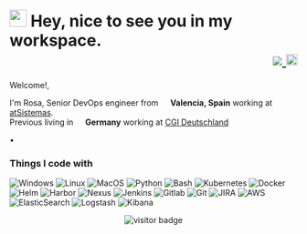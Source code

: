 <h1><img src="https://emojis.slackmojis.com/emojis/images/1531849430/4246/blob-sunglasses.gif?1531849430" width="30"/> Hey, nice to see you in my workspace. <div align="right"><a href="https://aralroca.com/donate"><img src="https://img.shields.io/badge/Readme Lenguaje-black.svg?style=flat-square"/> <img src="https://image.flaticon.com/icons/svg/197/197593.svg" width="20 alt="spanish"/></a></div></h1>





<div><p>Welcome!, </br>

I'm Rosa, Senior DevOps engineer from <img src="https://image.flaticon.com/icons/svg/197/197593.svg" width="13"/> <b>Valencia, Spain</b> working at <a href="https://www.atsistemas.com/en">atSistemas</a>. </br>
Previous living in <img src="https://image.flaticon.com/icons/svg/197/197571.svg" width="13"/> <b>Germany</b> working at <a href="https://www.de.cgi.com/de">CGI Deutschland</a>
</p></div>

•
<h3>Things I code with</h3>
<p>
  <img alt="Windows" src="https://img.shields.io/badge/-Windows-0078D6?style=flat-square&logo=windows&logoColor=white" />
  <img alt="Linux" src="https://img.shields.io/badge/-Linux-000000?style=flat-square&logo=linux&logoColor=white" />
  <img alt="MacOS" src="https://img.shields.io/badge/-MacOS-999999?style=flat-square&logo=apple&logoColor=white" />
  <img alt="Python" src="https://img.shields.io/badge/-Python-3776AB?style=flat-square&logo=python&logoColor=white" />
  <img alt="Bash" src="https://img.shields.io/badge/-Bash-4EAA25?style=flat-square&logo=gnu-bash&logoColor=white" />
  <img alt="Kubernetes" src="https://img.shields.io/badge/-Kubernetes-326CE5?style=flat-square&logo=Kubernetes&logoColor=white" />
  <img alt="Docker" src="https://img.shields.io/badge/-Docker-2496ED?style=flat-square&logo=Docker&logoColor=white" />
  <img alt="Helm" src="https://img.shields.io/badge/-Helm-277A9F?style=flat-square&logo=helm&logoColor=white" />
  <img alt="Harbor" src="https://img.shields.io/badge/-Harbor-4A00D8?style=flat-square&logo=Harbor&logoColor=white" />
  <img alt="Nexus" src="https://img.shields.io/badge/-Nexus-45b8d8?style=flat-square&logo=react&logoColor=white" />
  <img alt="Jenkins" src="https://img.shields.io/badge/-Jenkins-D24939?style=flat-square&logo=jenkins&logoColor=white" />
  <img alt="Gitlab" src="https://img.shields.io/badge/-Gitlab-FCA121?style=flat-square&logo=gitlab&logoColor=white" />
  <img alt="Git" src="https://img.shields.io/badge/-Git-F05032?style=flat-square&logo=git&logoColor=white" />
  <img alt="JIRA" src="https://img.shields.io/badge/-JIRA-0052CC?style=flat-square&logo=jira&logoColor=white" />
  <img alt="AWS" src="https://img.shields.io/badge/-AWS-232F3E?style=flat-square&logo=amazon-aws&logoColor=white" />
  <img alt="ElasticSearch" src="https://img.shields.io/badge/-ElasticSearch-19bcb1?style=flat-square&logo=elasticsearch&logoColor=white" />
  <img alt="Logstash" src="https://img.shields.io/badge/-Logstash-8a7200?style=flat-square&logo=logstash&logoColor=white" />
  <img alt="Kibana" src="https://img.shields.io/badge/-Kibana-ef4f9a?style=flat-square&logo=kibana&logoColor=white" />
</p>




<p  align="center">
<!--<img src="https://visitor-badge.glitch.me/badge?page_id=halfrost.halfrost" alt="visitor badge"/>-->
<img src="https://visitor-badge.laobi.icu/badge?page_id=roxcarpio.roxcarpio" alt="visitor badge"/>       
</p>


<!--
**roxcarpio/roxcarpio** is a ✨ _special_ ✨ repository because its `README.md` (this file) appears on your GitHub profile.

Here are some ideas to get you started:

- 🔭 I’m currently working on ...
- 🌱 I’m currently learning ...
- 👯 I’m looking to collaborate on ...
- 🤔 I’m looking for help with ...
- 💬 Ask me about ...
- 📫 How to reach me: ...
- 😄 Pronouns: ...
- ⚡ Fun fact: ...
-->
